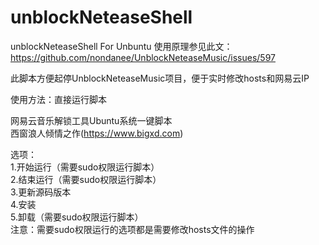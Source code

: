 # unblockNeteaseShell
unblockNeteaseShell For Unbuntu
使用原理参见此文：
https://github.com/nondanee/UnblockNeteaseMusic/issues/597

此脚本方便起停UnblockNeteaseMusic项目，便于实时修改hosts和网易云IP

使用方法：直接运行脚本  

   网易云音乐解锁工具Ubuntu系统一键脚本  
西窗浪人倾情之作(https://www.bigxd.com)  

选项：  
1.开始运行（需要sudo权限运行脚本）  
2.结束运行（需要sudo权限运行脚本）  
3.更新源码版本  
4.安装  
5.卸载（需要sudo权限运行脚本）  
注意：需要sudo权限运行的选项都是需要修改hosts文件的操作  
